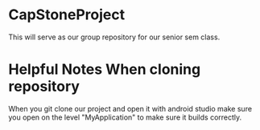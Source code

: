 # CapStoneProject
This will serve as our group repository for our senior sem class.

# Helpful Notes When cloning repository
When you git clone our project and open it with android studio make sure you open on the level "MyApplication" to make sure it builds correctly.
